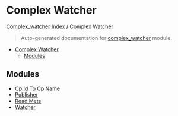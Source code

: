 # Complex Watcher

[Complex_watcher Index](../README.md#complex_watcher-index) /
Complex Watcher

> Auto-generated documentation for [complex_watcher](../../complex_watcher/__init__.py) module.

- [Complex Watcher](#complex-watcher)
  - [Modules](#modules)

## Modules

- [Cp Id To Cp Name](./cp_id_to_cp_name.md)
- [Publisher](./publisher.md)
- [Read Mets](./read_mets.md)
- [Watcher](./watcher.md)